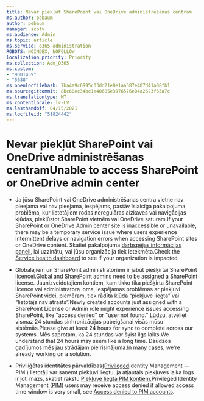 ```yaml
---
title: Nevar piekļūt SharePoint vai OneDrive administrēšanas centram
ms.author: pebaum
author: pebaum
manager: scotv
ms.audience: Admin
ms.topic: article
ms.service: o365-administration
ROBOTS: NOINDEX, NOFOLLOW
localization_priority: Priority
ms.collection: Adm_O365
ms.custom:
- "9001459"
- "5638"
ms.openlocfilehash: 7ba4a9c6995c03dd21e0e1aa387e407d41a08fb1
ms.sourcegitcommit: 8bc60ec34bc1e40685e3976576e04a2623f63a7c
ms.translationtype: MT
ms.contentlocale: lv-LV
ms.lasthandoff: 04/15/2021
ms.locfileid: "51824442"
---
```

# <a name="unable-to-access-sharepoint-or-onedrive-admin-center"></a><span data-ttu-id="10594-102">Nevar piekļūt SharePoint vai OneDrive administrēšanas centram</span><span class="sxs-lookup"><span data-stu-id="10594-102">Unable to access SharePoint or OneDrive admin center</span></span>

- <span data-ttu-id="10594-103">Ja jūsu SharePoint vai OneDrive administrēšanas centra vietne nav pieejama vai nav pieejama, iespējams, pastāv īslaicīga pakalpojuma problēma, kur lietotājiem rodas neregulāras aizkaves vai navigācijas kļūdas, piekļūstot SharePoint vietnēm vai OneDrive saturam.</span><span class="sxs-lookup"><span data-stu-id="10594-103">If your SharePoint or OneDrive Admin center site is inaccessible or unavailable, there may be a temporary service issue where users experience intermittent delays or navigation errors when accessing SharePoint sites or OneDrive content.</span></span> <span data-ttu-id="10594-104">Skatiet pakalpojuma [darbspējas informācijas paneli,](https://admin.microsoft.com/AdminPortal/Home#/servicehealth) lai uzzinātu, vai jūsu organizācija tiek ietekmēta.</span><span class="sxs-lookup"><span data-stu-id="10594-104">Check the [Service health dashboard](https://admin.microsoft.com/AdminPortal/Home#/servicehealth) to see if your organization is impacted.</span></span>

- <span data-ttu-id="10594-105">Globālajiem un SharePoint administratoriem ir jābūt piešķirtai SharePoint licencei.</span><span class="sxs-lookup"><span data-stu-id="10594-105">Global and SharePoint admins need to be assigned a SharePoint license.</span></span> <span data-ttu-id="10594-106">Jaunizveidotajiem kontiem, kam tikko tika piešķirta SharePoint licence vai administratora loma, iespējamas problēmas ar piekļuvi SharePoint videi, piemēram, tiek rādīta kļūda “piekļuve liegta” vai “lietotājs nav atrasts”.</span><span class="sxs-lookup"><span data-stu-id="10594-106">Newly created accounts just assigned with a SharePoint License or Admin role might experience issues accessing SharePoint, like "access denied" or "user not found."</span></span> <span data-ttu-id="10594-107">Lūdzu, atvēliet vismaz 24 stundas sinhronizācijas pabeigšanai visās mūsu sistēmās.</span><span class="sxs-lookup"><span data-stu-id="10594-107">Please give at least 24 hours for sync to complete across our systems.</span></span> <span data-ttu-id="10594-108">Mēs saprotam, ka 24 stundas var šķist ilgs laiks.</span><span class="sxs-lookup"><span data-stu-id="10594-108">We understand that 24 hours may seem like a long time.</span></span> <span data-ttu-id="10594-109">Daudzos gadījumos mēs jau strādājam pie risinājuma.</span><span class="sxs-lookup"><span data-stu-id="10594-109">In many cases, we're already working on a solution.</span></span>

- <span data-ttu-id="10594-110">Priviliģētas identitātes pārvaldības[(Privileged](https://docs.microsoft.com/azure/active-directory/privileged-identity-management/pim-how-to-add-role-to-user?tabs=new)Identity Management — PIM ) lietotāji var saņemt piekļuvi liegtu, ja atļautais piekļuves laika logs ir ļoti mazs, skatiet rakstu [Piekļuve liegta PIM kontiem.](https://docs.microsoft.com/sharepoint/troubleshoot/administration/access-denied-to-pim-user-accounts)</span><span class="sxs-lookup"><span data-stu-id="10594-110">Privileged Identity Management ([PIM](https://docs.microsoft.com/azure/active-directory/privileged-identity-management/pim-how-to-add-role-to-user?tabs=new))  users may receive access denied if allowed access time window is very small, see  [Access denied to PIM accounts](https://docs.microsoft.com/sharepoint/troubleshoot/administration/access-denied-to-pim-user-accounts).</span></span>
